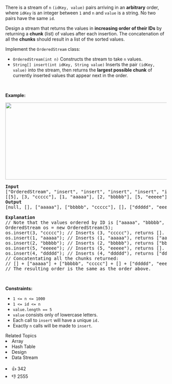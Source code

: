 <p>There is a stream of <code>n</code> <code>(idKey, value)</code> pairs arriving in an <strong>arbitrary</strong> order, where <code>idKey</code> is an integer between <code>1</code> and <code>n</code> and <code>value</code> is a string. No two pairs have the same <code>id</code>.</p>

<p>Design a stream that returns the values in <strong>increasing order of their IDs</strong> by returning a <strong>chunk</strong> (list) of values after each insertion. The concatenation of all the <strong>chunks</strong> should result in a list of the sorted values.</p>

<p>Implement the <code>OrderedStream</code> class:</p>

<ul> 
 <li><code>OrderedStream(int n)</code> Constructs the stream to take <code>n</code> values.</li> 
 <li><code>String[] insert(int idKey, String value)</code> Inserts the pair <code>(idKey, value)</code> into the stream, then returns the <strong>largest possible chunk</strong> of currently inserted values that appear next in the order.</li> 
</ul>

<p>&nbsp;</p> 
<p><strong class="example">Example:</strong></p>

<p><strong><img alt="" src="https://assets.leetcode.com/uploads/2020/11/10/q1.gif" style="width: 682px; height: 240px;" /></strong></p>

<pre>
<strong>Input</strong>
["OrderedStream", "insert", "insert", "insert", "insert", "insert"]
[[5], [3, "ccccc"], [1, "aaaaa"], [2, "bbbbb"], [5, "eeeee"], [4, "ddddd"]]
<strong>Output</strong>
[null, [], ["aaaaa"], ["bbbbb", "ccccc"], [], ["ddddd", "eeeee"]]

<strong>Explanation</strong>
// Note that the values ordered by ID is ["aaaaa", "bbbbb", "ccccc", "ddddd", "eeeee"].
OrderedStream os = new OrderedStream(5);
os.insert(3, "ccccc"); // Inserts (3, "ccccc"), returns [].
os.insert(1, "aaaaa"); // Inserts (1, "aaaaa"), returns ["aaaaa"].
os.insert(2, "bbbbb"); // Inserts (2, "bbbbb"), returns ["bbbbb", "ccccc"].
os.insert(5, "eeeee"); // Inserts (5, "eeeee"), returns [].
os.insert(4, "ddddd"); // Inserts (4, "ddddd"), returns ["ddddd", "eeeee"].
// Concatentating all the chunks returned:
// [] + ["aaaaa"] + ["bbbbb", "ccccc"] + [] + ["ddddd", "eeeee"] = ["aaaaa", "bbbbb", "ccccc", "ddddd", "eeeee"]
// The resulting order is the same as the order above.
</pre>

<p>&nbsp;</p> 
<p><strong>Constraints:</strong></p>

<ul> 
 <li><code>1 &lt;= n &lt;= 1000</code></li> 
 <li><code>1 &lt;= id &lt;= n</code></li> 
 <li><code>value.length == 5</code></li> 
 <li><code>value</code>&nbsp;consists only of lowercase letters.</li> 
 <li>Each call to <code>insert</code>&nbsp;will have a unique <code>id.</code></li> 
 <li>Exactly <code>n</code> calls will be made to <code>insert</code>.</li> 
</ul>

<div><div>Related Topics</div><div><li>Array</li><li>Hash Table</li><li>Design</li><li>Data Stream</li></div></div><br><div><li>👍 342</li><li>👎 2555</li></div>